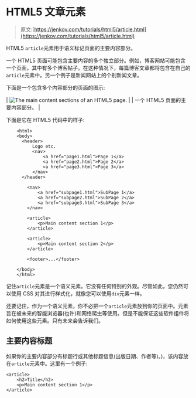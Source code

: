 # HTML5 文章元素

> 原文:[https://jenkov.com/tutorials/html5/article.html](https://jenkov.com/tutorials/html5/article.html)

HTML5 `article`元素用于语义标记页面的主要内容部分。

一个 HTML5 页面可能包含主要内容的多个独立部分。例如，博客网站可能包含一个页面，其中有多个博客帖子。在这种情况下，每篇博客文章都将包含在自己的`article`元素中。另一个例子是新闻网站上的个别新闻文章。

下面是一个包含多个内容部分的页面的图示:

| ![The main content sections of an HTML5 page.](../Images/017d2a564dc97f623ba292be8125ce21.png) |
| 一个 HTML5 页面的主要内容部分。 |

下面是它在 HTML5 代码中的样子:

```
    <html>
    <body>
      <header>
          Logo etc.
          <nav>
              <a href="page1.html">Page 1</a>
              <a href="page2.html">Page 2</a>
              <a href="page3.html">Page 3</a>
          </nav>
      </header>

        <nav>
            <a href="subpage1.html">SubPage 1</a>
            <a href="subpage2.html">SubPage 2</a>
            <a href="subpage3.html">SubPage 3</a>
        </nav>

        <article>
            <p>Main content section 1</p>
        </article>

        <article>
            <p>Main content section 2</p>
        </article>

        <footer>...</footer>

    </body>
    </html>

```

记住`article`元素是一个语义元素。它没有任何特别的外观。尽管如此，您仍然可以使用 CSS 对其进行样式化，就像您可以使用`div`元素一样。

还要记住，作为一个语义元素，你不必把一个`article`元素放到你的页面中。元素旨在被未来的智能浏览器(也许)和网络爬虫等使用。但是不能保证这些软件组件将如何使用这些元素。只有未来会告诉我们。

## 主要内容标题

如果你的主要内容部分有标题行或其他标题信息(出版日期、作者等)。)，该内容放在`article`元素中。这里有一个例子:

```
<article>
    <h2>Title</h2>
    <p>Main content section 1</p>
</article>

```